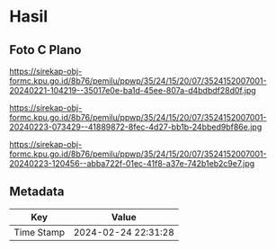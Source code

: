 # Hasil

## Foto C Plano

https://sirekap-obj-formc.kpu.go.id/8b76/pemilu/ppwp/35/24/15/20/07/3524152007001-20240221-104219--35017e0e-ba1d-45ee-807a-d4bdbdf28d0f.jpg

https://sirekap-obj-formc.kpu.go.id/8b76/pemilu/ppwp/35/24/15/20/07/3524152007001-20240223-073429--41889872-8fec-4d27-bb1b-24bbed9bf86e.jpg

https://sirekap-obj-formc.kpu.go.id/8b76/pemilu/ppwp/35/24/15/20/07/3524152007001-20240223-120456--abba722f-01ec-41f8-a37e-742b1eb2c9e7.jpg


## Metadata

| Key        | Value               |
| ---------- | ------------------- |
| Time Stamp | 2024-02-24 22:31:28 |



